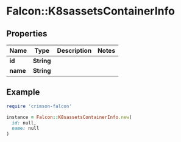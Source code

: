 # Falcon::K8sassetsContainerInfo

## Properties

| Name | Type | Description | Notes |
| ---- | ---- | ----------- | ----- |
| **id** | **String** |  |  |
| **name** | **String** |  |  |

## Example

```ruby
require 'crimson-falcon'

instance = Falcon::K8sassetsContainerInfo.new(
  id: null,
  name: null
)
```


